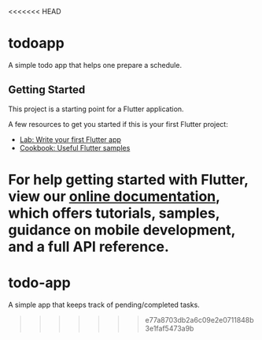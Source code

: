 <<<<<<< HEAD
# todoapp

A simple todo app that helps one prepare a schedule.

## Getting Started

This project is a starting point for a Flutter application.

A few resources to get you started if this is your first Flutter project:

- [Lab: Write your first Flutter app](https://flutter.dev/docs/get-started/codelab)
- [Cookbook: Useful Flutter samples](https://flutter.dev/docs/cookbook)

For help getting started with Flutter, view our
[online documentation](https://flutter.dev/docs), which offers tutorials,
samples, guidance on mobile development, and a full API reference.
=======
# todo-app
A simple app that keeps track of pending/completed tasks.
>>>>>>> e77a8703db2a6c09e2e0711848b3e1faf5473a9b

